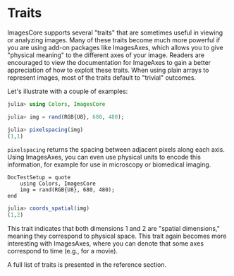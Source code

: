 # Traits

ImagesCore supports several "traits" that are sometimes useful in
viewing or analyzing images. Many of these traits become much more
powerful if you are using add-on packages like ImagesAxes, which
allows you to give "physical meaning" to the different axes of your
image.  Readers are encouraged to view the documentation for ImageAxes
to gain a better appreciation of how to exploit these traits.  When
using plain arrays to represent images, most of the traits default to
"trivial" outcomes.

Let's illustrate with a couple of examples:

```julia
julia> using Colors, ImagesCore

julia> img = rand(RGB{U8}, 680, 480);

julia> pixelspacing(img)
(1,1)
```

`pixelspacing` returns the spacing between adjacent pixels along each
axis. Using ImagesAxes, you can even use physical units to encode this
information, for example for use in microscopy or biomedical imaging.

```@meta
DocTestSetup = quote
    using Colors, ImagesCore
    img = rand(RGB{U8}, 680, 480);
end
```

```julia
julia> coords_spatial(img)
(1,2)
```

This trait indicates that both dimensions 1 and 2 are "spatial
dimensions," meaning they correspond to physical space. This trait
again becomes more interesting with ImagesAxes, where you can denote
that some axes correspond to time (e.g., for a movie).

A full list of traits is presented in the reference section.
